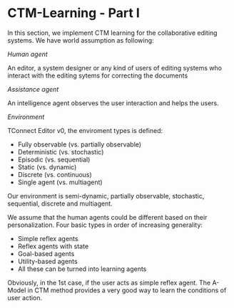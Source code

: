 # CTM-Learning - Part I

In this section, we implement CTM learning for the collaborative editing systems. 
We have world assumption as following:

*Human agent*

An editor, a system designer or any kind of users of editing systems who interact with the editing sytems for correcting the documents

*Assistance agent*

An intelligence agent observes the user interaction and helps the users. 

*Environment*

TConnect Editor v0, the enviroment types is defined: 

* Fully observable (vs. partially observable)
* Deterministic (vs. stochastic)
* Episodic (vs. sequential)
* Static (vs. dynamic)
* Discrete (vs. continuous)
* Single agent (vs. multiagent)

Our environment is semi-dynamic, partially observable, stochastic, sequential, discrete and multiagent.

We assume that the human agents could be different based on their personalization.
Four basic types in order of increasing generality:
* Simple reflex agents
* Reflex agents with state
* Goal-based agents
* Utility-based agents
* All these can be turned into learning agents

Obviously, in the 1st case, if the user acts as simple reflex agent.
The A-Model in CTM method provides a very good way to learn the conditions of user action. 
















